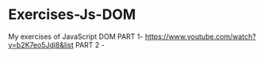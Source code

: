 # Exercises-Js-DOM

My exercises of JavaScript DOM
PART 1- https://www.youtube.com/watch?v=b2K7eo5Jdj8&list
PART 2 -
